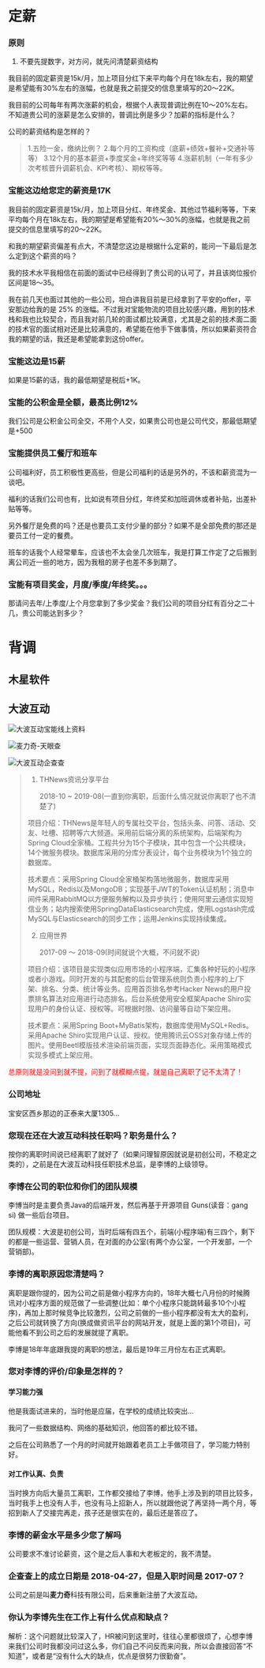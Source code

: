 # 定薪

### 原则

1. 不要先提数字，对方问，就先问清楚薪资结构



我目前的固定薪资是15k/月，加上项目分红下来平均每个月在18k左右，我的期望是希望能有30%左右的涨幅，也就是我之前提交的信息里填写的20～22K。

我目前的公司每年有两次涨薪的机会，根据个人表现普调比例在10～20%左右。不知道贵公司的涨薪是怎么安排的，普调比例是多少？加薪的指标是什么？

公司的薪资结构是怎样的？

> 1.五险一金，缴纳比例？
> 2.每个月的工资构成（底薪+绩效+餐补+交通补等等）
> 3.12个月的基本薪资+季度奖金+年终奖等等
> 4.涨薪机制（一年有多少次考核晋升调薪机会、KPI考核）、期权等等。

### 宝能这边给您定的薪资是17K

我目前的固定薪资是15k/月，加上项目分红、年终奖金、其他过节福利等等，下来平均每个月在18k左右，我的期望是希望能有20%～30%的涨幅，也就是我之前提交的信息里填写的20～22K。

和我的期望薪资偏差有点大，不清楚您这边是根据什么定薪的，能问一下最后是怎么定到这个薪资的吗？

我的技术水平我相信在前面的面试中已经得到了贵公司的认可了，并且该岗位报价区间是18～35。

我在前几天也面过其他的一些公司，坦白讲我目前是已经拿到了平安的offer，平安那边给我的是 25% 的涨幅。不过我对宝能物流的项目比较感兴趣，用到的技术栈和我也比较契合，而且我对前几轮的面试都比较满意，尤其是之前的技术面二面的技术官的面试相对还是比较满意的，希望能在他手下做事情，所以如果薪资符合我的期望的话，我还是希望能拿到这份offer。

### 宝能这边是15薪

如果是15薪的话，我的最低期望是税后+1K。

### 宝能的公积金是全额，最高比例12%

我们公司是公积金公司全交，不用个人交，如果贵公司也是公司代交，那最低期望是+500

### 宝能提供员工餐厅和班车

公司福利好，员工积极性更高些，但是公司福利的话是另外的，不该和薪资混为一谈吧。

福利的话我们公司也有，比如说有项目分红，年终奖和加班调休或者补贴，出差补贴等等。

另外餐厅是免费的吗？还是也要员工支付少量的部分？如果不是全部免费的那还是要员工付一定的餐费。

班车的话我个人经常晕车，应该也不太会坐几次班车，我是打算工作定了之后搬到离公司近一些的地方，因为我租的房子也差不多到期了。

### 宝能有项目奖金，月度/季度/年终奖。。。

那请问去年/上季度/上个月您拿到了多少奖金？我们公司的项目分红有百分之二十几，贵公司能达到多少？



# 背调

## 木星软件

## 大波互动

![大波互动宝能线上资料](/Users/libo/Desktop/宝能物流/背调/大波互动宝能线上资料.png)

![麦力奇-天眼查](/Users/libo/Desktop/宝能物流/背调/麦力奇-天眼查.jpeg)

![大波互动企查查](/Users/libo/Desktop/宝能物流/背调/大波互动企查查.jpeg)

> 1. THNews资讯分享平台             
>
>    2018-10 ~ 2019-08(一直到你离职，后面什么情况就说你离职了也不清楚了)
>
> 项目介绍：THNews是年轻人的专属社交平台，包括头条、问答、活动、交友、吐槽、招聘等六大频道。采用前后端分离的系统架构，后端架构为Spring Cloud全家桶。工程共分为15个子模块，其中包含一个公共模块，14个微服务模块。数据库采用的分库分表设计，每个业务模块为1个独立的数据库。
>
> 技术要点：采用Spring Cloud全家桶架构落地微服务，数据库采用MySQL，Redis以及MongoDB；实现基于JWT的Token认证机制；消息中间件采用RabbitMQ以方便服务解构以及异步执行；使用阿里云通信实现短信业务；站内搜索使用SpringDataElasticsearch完成，使用Logstash完成MySQL与Elasticsearch的同步工作；运用Jenkins实现持续集成。
>
> 2. 应用世界                   
>
>    2017-09 ～ 2018-09(时间就说个大概，不问就不说)
>
> 项目介绍：该项目是实现类似应用市场的小程序端，汇集各种好玩的小程序或者小游戏。同时开发的与其配套的后台管理系统则负责小程序的上/下架、排名、分类、统计等业务。应用首页排名参考Hacker News的用户投票排名算法对应用进行动态排名。后台系统使用安全框架Apache Shiro实现用户的身份认证、授权等。可根据时限、访问量等自动下架应用。
>
> 技术要点：采用Spring Boot+MyBatis架构，数据库使用MySQL+Redis。采用Apache Shiro实现用户认证、授权。使用腾讯云OSS对象存储上传的图片。使用Beetl模版技术渲染前端页面，实现页面静态化。采用策略模式实现多模式上架应用。

<span style="color:red">总原则就是没问到就不提，问到了就模糊点提，就是自己离职了记不太清了！</span>

### 公司地址

宝安区西乡那边的正泰来大厦1305...

### 您现在还在大波互动科技任职吗？职务是什么？

按你的离职时间说已经离职了就好了（如果问理智原因就说是初创公司，不稳定之类的），之前是在大波互动科技任职技术总监，是李博的上级领导。

### 李博在公司的职位和你们的团队规模

李博当时是主要负责Java的后端开发，然后再基于开源项目 Guns(读音：gang si) 做一些后台项目。

团队规模：大波是初创公司，当时后端有四五个，前端(小程序端)有三四个，剩下的都是一些运营、营销人员，在对面的办公室(有两个办公室，一个开发部，一个营销部)。

### 李博的离职原因您清楚吗？

离职是跟你提的，因为公司之前是做小程序方向的，18年大概七八月份的时候腾讯对小程序方面的规范做了一些调整(比如：单个小程序只能跳转最多10个小程序)，再加上那时候竞争比较激烈，公司之前做的一些小程序都没有太大的盈利，之后公司就转换了方向(换成做资讯平台的网站开发，就是上面的第1个项目)，可能他看不到公司之后的发展就提了离职。

李博是18年年底跟我提的离职的想法，最后是19年三月份左右正式离职。

### 您对李博的评价/印象是怎样的？

#### 学习能力强

他是我面试进来的，当时他是应届，在学校的成绩比较突出...

我问了一些数据结构、网络的基础知识，他回答的都比较不错。

之后在公司熟悉了一个月的时间就开始跟着老员工上手做项目了，学习能力特别好。

#### 对工作认真、负责

当时换方向后大量员工离职，工作都交接给了李博，他手上涉及到的项目比较多，当时我手上也没有人手，也没有马上招新人，所以就跟他说了再坚持一两个月，等招到新人了交接完再走，孩子还是很实在的，最后还是答应了。

### 李博的薪金水平是多少您了解吗

公司要求不准讨论薪资，这个是之后人事和大老板定的，我不清楚。

### 企查查上的成立日期是 2018-04-27，但是入职时间是 2017-07？

公司之前是叫**麦力奇**科技有限公司，后来重新注册了大波互动。

### 你认为李博先生在工作上有什么优点和缺点？

解析：这个问题就比较深入了，HR被问到这里时，往往心里都很烦了，心想李博来我们公司时我都没问过这么多，你们自己不问反而来问我，所以会直接回答“不知道”，或者是“没有什么大的缺点，优点是很努力很勤奋”。

